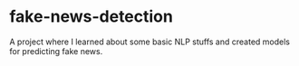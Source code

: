 # fake-news-detection
A project where I learned about some basic NLP stuffs and created models for predicting fake news.
